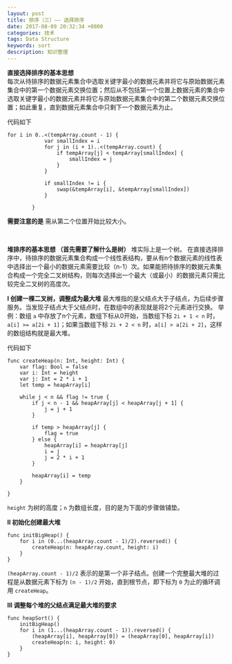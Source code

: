 ```yaml
---
layout: post
title: 排序（三）—— 选择排序
date: 2017-08-09 20:32:34 +0800
categories: 技术
tags: Data Structure
keywords: sort
description: 知识整理
---
```



**直接选择排序的基本思想**  
每次从待排序的数据元素集合中选取关键字最小的数据元素并将它与原始数据元素集合中的第一个数据元素交换位置；然后从不包括第一个位置上数据元素的集合中选取关键字最小的数据元素并将它与原始数据元素集合中的第二个数据元素交换位置；如此重复，直到数据元素集合中只剩下一个数据元素为止。  

代码如下  

```
for i in 0..<(tempArray.count - 1) {
            var smallIndex = i
            for j in (i + 1)..<(tempArray.count) {
                if tempArray[j] < tempArray[smallIndex] {
                    smallIndex = j
                }
            }
            
            if smallIndex != i {
                swap(&tempArray[i], &tempArray[smallIndex])
            }
            
        }
```  

**需要注意的是** 需从第二个位置开始比较大小。  

<br/>

**堆排序的基本思想 （首先需要了解什么是树）**
堆实际上是一个树。
在直接选择排序中，待排序的数据元素集合构成一个线性表结构，要从有n个数据元素的线性表中选择出一个最小的数据元素需要比较（n-1）次。如果能把待排序的数据元素集合构成一个完全二叉树结构，则每次选择出一个最大（或最小）的数据元素只需比较完全二叉树的高度次。  

**I	创建一棵二叉树，调整成为最大堆**
最大堆指的是父结点大于子结点，为后续步骤服务。当发现子结点大于父结点时，在数组中的表现就是将2个元素进行交换。
举例：数组 `a` 中存放了n个元素，数组下标从0开始，当数组下标 `2i + 1 < n` 时，`a[i] >= a[2i + 1]`；如果当数组下标 `2i + 2 < n` 时，`a[i] > a[2i + 2]`，这样的数组结构就是最大堆。  

代码如下

``` 
func createHeap(n: Int, height: Int) {
    var flag: Bool = false
    var i: Int = height
    var j: Int = 2 * i + 1
    let temp = heapArray[i]
    
    while j < n && flag != true {
        if j < n - 1 && heapArray[j] < heapArray[j + 1] {
            j = j + 1
        }
        
        if temp > heapArray[j] {
            flag = true
        } else {
            heapArray[i] = heapArray[j]
            i = j
            j = 2 * i + 1
        }
        
        heapArray[i] = temp
    }
    
}
```
`height` 为树的高度；`n` 为数组长度，目的是为下面的步骤做铺垫。  

**II	初始化创建最大堆**

```
func initBigHeap() {
    for i in (0...(heapArray.count - 1)/2).reversed() {
        createHeap(n: heapArray.count, height: i)
    }
}
```  
`(heapArray.count - 1)/2` 表示的是第一个非子结点。创建一个完整最大堆的过程是从数据元素下标为 `(n - 1)/2` 开始，直到根节点，即下标为 `0` 为止的循环调用 `createHeap`。  

**III 调整每个堆的父结点满足最大堆的要求**

```
func heapSort() {
    initBigHeap()
    for i in (1...(heapArray.count - 1)).reversed() {
        (heapArray[i], heapArray[0]) = (heapArray[0], heapArray[i])
        createHeap(n: i, height: 0)
    }
}
```



